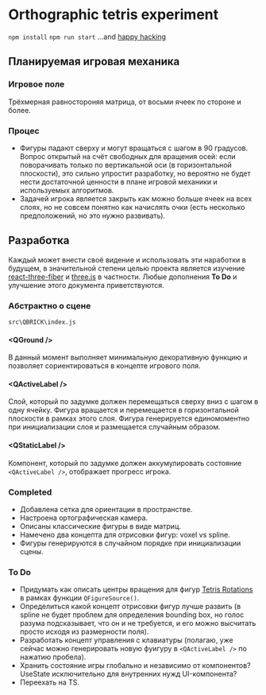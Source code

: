 # Orthographic tetris experiment
`npm install`
`npm run start`
...and [happy hacking](https://github.com/pmndrs/react-three-fiber)

## Планируемая игровая механика
### Игровое поле
Трёхмерная равностороняя матрица, от восьми ячеек по стороне и более.
### Процес
* Фигуры падают сверху и могут вращаться с шагом в 90 градусов. Вопрос открытый на счёт свободных для вращения осей: если поворачивать только по вертикальной оси (в горизонтальной плоскости), это сильно упростит разработку, но вероятно не будет нести достаточной ценности в плане игровой механики и используемых алгоритмов.
* Задачей игрока является закрыть как можно больше ячеек на всех слоях, но не совсем понятно как начислять очки (есть несколько предположений, но это нужно развивать).

## Разработка
Каждый может внести своё видение и использовать эти наработки в будущем, в значительной степени целью проекта является изучение [react-three-fiber](https://github.com/pmndrs/react-three-fiber) и [three.js](https://github.com/mrdoob/three.js/) в частности. Любые дополнения **To Do** и улучшение этого документа приветствуются.

### Абстрактно о сцене
`src\QBRICK\index.js`
#### \<QGround />
В данный момент выполняет минимальную декоративную функцию и позволяет сориентироваться в концепте игрового поля.
#### \<QActiveLabel />
Слой, который по задумке должен перемещаться сверху вниз с шагом в одну ячейку. Фигура вращается и перемещается в горизонтальной плоскости в рамках этого слоя. Фигура генерируется единомоментно при инициализации слоя и размещается случайным образом.
#### \<QStaticLabel />
Компонент, который по задумке должен аккумулировать состояние `<QActiveLabel />`, отображает прогресс игрока.

### Completed
* Добавлена сетка для ориентации в пространстве.
* Настроена ортографическая камера.
* Описаны классические фигуры в виде матриц.
* Намечено два концепта для отрисовки фигур: voxel vs spline.
* Фигуры генерируются в случайном порядке при инициализации сцены.

### To Do
* Придумать как описать центры вращения для фигур [Tetris Rotations](https://tech.migge.io/2017/02/07/tetris-rotations/) в рамках функции `QFigureSource()`.
* Определиться какой концепт отрисовки фигур лучше развить (в spline не будет проблем для определения bounding box, но голос разума подсказывает, что он и не требуется, и его можно высчитать просто исходя из размерности поля).
* Разработать концепт управления с клавиатуры (полагаю, уже сейчас можно генерировать новую фуигуру в `<QActiveLabel />` по нажатию пробела).
* Хранить состояние игры глобально и независимо от компонентов? UseState исключительно для внутренних нужд UI-компонента?
* Переехать на TS.